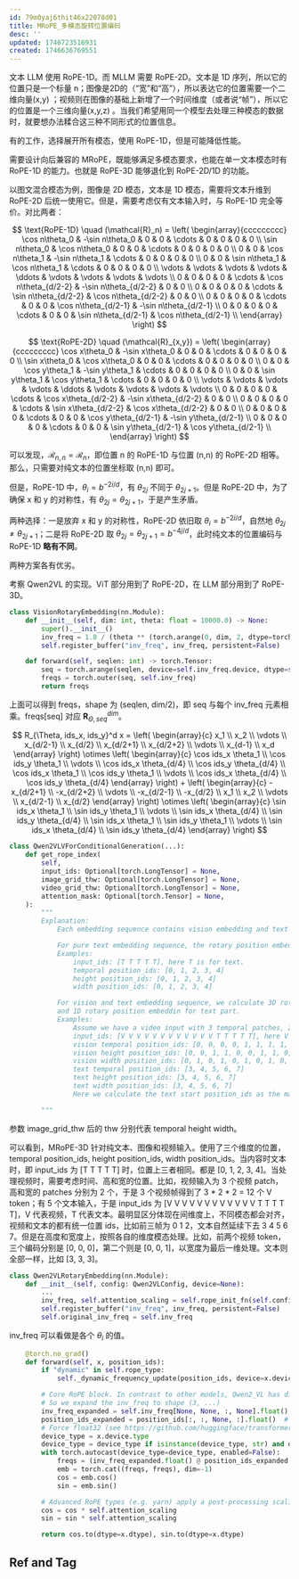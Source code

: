 ```yaml
---
id: 79m0yaj6thit46x22078d01
title: MRoPE_多模态旋转位置编码
desc: ''
updated: 1746723516931
created: 1746636769551
---
```


文本 LLM 使用 RoPE-1D。而 MLLM 需要 RoPE-2D。文本是 1D 序列，所以它的位置只是一个标量 n；图像是2D的（“宽”和“高”），所以表达它的位置需要一个二维向量(x,y) ；视频则在图像的基础上新增了一个时间维度（或者说“帧”），所以它的位置是一个三维向量(x,y,z) 。当我们希望用同一个模型去处理三种模态的数据时，就要想办法糅合这三种不同形式的位置信息。

有的工作，选择展开所有模态，使用 RoPE-1D，但是可能降低性能。

需要设计向后兼容的 MRoPE，既能够满足多模态要求，也能在单一文本模态时有 RoPE-1D 的能力。也就是 RoPE-3D 能够退化到 RoPE-2D/1D 的功能。

以图文混合模态为例，图像是 2D 模态，文本是 1D 模态，需要将文本升维到 RoPE-2D 后统一使用它。但是，需要考虑仅有文本输入时，与 RoPE-1D 完全等价。对比两者：

$$
\text{RoPE-1D} \quad (\mathcal{R}_n) = 
\left(
\begin{array}{ccccccccc}
\cos n\theta_0 & -\sin n\theta_0 & 0 & 0 & \cdots & 0 & 0 & 0 & 0 \\
\sin n\theta_0 & \cos n\theta_0 & 0 & 0 & \cdots & 0 & 0 & 0 & 0 \\
0 & 0 & \cos n\theta_1 & -\sin n\theta_1 & \cdots & 0 & 0 & 0 & 0 \\
0 & 0 & \sin n\theta_1 & \cos n\theta_1 & \cdots & 0 & 0 & 0 & 0 \\
\vdots & \vdots & \vdots & \vdots & \ddots & \vdots & \vdots & \vdots & \vdots \\
0 & 0 & 0 & 0 & \cdots & \cos n\theta_{d/2-2} & -\sin n\theta_{d/2-2} & 0 & 0 \\
0 & 0 & 0 & 0 & \cdots & \sin n\theta_{d/2-2} & \cos n\theta_{d/2-2} & 0 & 0 \\
0 & 0 & 0 & 0 & \cdots & 0 & 0 & \cos n\theta_{d/2-1} & -\sin n\theta_{d/2-1} \\
0 & 0 & 0 & 0 & \cdots & 0 & 0 & \sin n\theta_{d/2-1} & \cos n\theta_{d/2-1} \\
\end{array}
\right)
$$

$$
\text{RoPE-2D} \quad (\mathcal{R}_{x,y}) = 
\left(
\begin{array}{ccccccccc}
\cos x\theta_0 & -\sin x\theta_0 & 0 & 0 & \cdots & 0 & 0 & 0 & 0 \\
\sin x\theta_0 & \cos x\theta_0 & 0 & 0 & \cdots & 0 & 0 & 0 & 0 \\
0 & 0 & \cos y\theta_1 & -\sin y\theta_1 & \cdots & 0 & 0 & 0 & 0 \\
0 & 0 & \sin y\theta_1 & \cos y\theta_1 & \cdots & 0 & 0 & 0 & 0 \\
\vdots & \vdots & \vdots & \vdots & \ddots & \vdots & \vdots & \vdots & \vdots \\
0 & 0 & 0 & 0 & \cdots & \cos x\theta_{d/2-2} & -\sin x\theta_{d/2-2} & 0 & 0 \\
0 & 0 & 0 & 0 & \cdots & \sin x\theta_{d/2-2} & \cos x\theta_{d/2-2} & 0 & 0 \\
0 & 0 & 0 & 0 & \cdots & 0 & 0 & \cos y\theta_{d/2-1} & -\sin y\theta_{d/2-1} \\
0 & 0 & 0 & 0 & \cdots & 0 & 0 & \sin y\theta_{d/2-1} & \cos y\theta_{d/2-1} \\
\end{array}
\right)
$$

可以发现，$\mathcal{R}_{n,n}=\mathcal{R}_n$，即位置 n 的 RoPE-1D 与位置 (n,n) 的 RoPE-2D 相等。那么，只需要对纯文本的位置坐标取 (n,n) 即可。

但是，RoPE-1D 中，$\theta_i = b^{-2i/d}$，有 $\theta_{2j}$ 不同于 $\theta_{2j+1}$。但是 RoPE-2D 中，为了确保 x 和 y 的对称性，有 $\theta_{2j} = \theta_{2j+1}$，于是产生矛盾。

两种选择：一是放弃 x 和 y 的对称性，RoPE-2D 依旧取 $\theta_i = b^{-2i/d}$，自然地 $\theta_{2j} \neq \theta_{2j+1}$；二是将 RoPE-2D 取 $\theta_{2j} = \theta_{2j+1} = b^{-4j/d}$，此时纯文本的位置编码与 RoPE-1D **略有不同**。

两种方案各有优劣。

考察 Qwen2VL 的实现。ViT 部分用到了 RoPE-2D，在 LLM 部分用到了 RoPE-3D。

```py
class VisionRotaryEmbedding(nn.Module):
    def __init__(self, dim: int, theta: float = 10000.0) -> None:
        super().__init__()
        inv_freq = 1.0 / (theta ** (torch.arange(0, dim, 2, dtype=torch.float) / dim))
        self.register_buffer("inv_freq", inv_freq, persistent=False)

    def forward(self, seqlen: int) -> torch.Tensor:
        seq = torch.arange(seqlen, device=self.inv_freq.device, dtype=self.inv_freq.dtype)
        freqs = torch.outer(seq, self.inv_freq)
        return freqs
```

上面可以得到 freqs，shape 为 (seqlen, dim/2)，即 seq 与每个 inv_freq 元素相乘。freqs[seq] 对应 $\boldsymbol{R}_{\Theta,seq}^{dim}$。

$$
R_{\Theta, ids_x, ids_y}^d x = 
\left( \begin{array}{c}
x_1 \\
x_2 \\
\vdots \\
x_{d/2-1} \\
x_{d/2} \\
x_{d/2+1} \\
x_{d/2+2} \\
\vdots \\
x_{d-1} \\
x_d
\end{array} \right)
\otimes
\left( \begin{array}{c}
\cos ids_x \theta_1 \\
\cos ids_y \theta_1 \\
\vdots \\
\cos ids_x \theta_{d/4} \\
\cos ids_y \theta_{d/4} \\
\cos ids_x \theta_1 \\
\cos ids_y \theta_1 \\
\vdots \\
\cos ids_x \theta_{d/4} \\
\cos ids_y \theta_{d/4}
\end{array} \right)
+
\left( \begin{array}{c}
-x_{d/2+1} \\
-x_{d/2+2} \\
\vdots \\
-x_{d/2-1} \\
-x_{d/2} \\
x_1 \\
x_2 \\
\vdots \\
x_{d/2-1} \\
x_{d/2}
\end{array} \right)
\otimes
\left( \begin{array}{c}
\sin ids_x \theta_1 \\
\sin ids_y \theta_1 \\
\vdots \\
\sin ids_x \theta_{d/4} \\
\sin ids_y \theta_{d/4} \\
\sin ids_x \theta_1 \\
\sin ids_y \theta_1 \\
\vdots \\
\sin ids_x \theta_{d/4} \\
\sin ids_y \theta_{d/4}
\end{array} \right)
$$

```py
class Qwen2VLVForConditionalGeneration(...):
    def get_rope_index(
        self,
        input_ids: Optional[torch.LongTensor] = None,
        image_grid_thw: Optional[torch.LongTensor] = None,
        video_grid_thw: Optional[torch.LongTensor] = None,
        attention_mask: Optional[torch.Tensor] = None,
    ):
        """
        Explanation:
            Each embedding sequence contains vision embedding and text embedding or just contains text embedding.

            For pure text embedding sequence, the rotary position embedding has no difference with mordern LLMs.
            Examples:
                input_ids: [T T T T T], here T is for text.
                temporal position_ids: [0, 1, 2, 3, 4]
                height position_ids: [0, 1, 2, 3, 4]
                width position_ids: [0, 1, 2, 3, 4]

            For vision and text embedding sequence, we calculate 3D rotary position embedding for vision part
            and 1D rotary position embeddin for text part.
            Examples:
                Assume we have a video input with 3 temporal patches, 2 height patches and 2 width patches.
                input_ids: [V V V V V V V V V V V V T T T T T], here V is for vision.
                vision temporal position_ids: [0, 0, 0, 0, 1, 1, 1, 1, 2, 2, 2, 2]
                vision height position_ids: [0, 0, 1, 1, 0, 0, 1, 1, 0, 0, 1, 1]
                vision width position_ids: [0, 1, 0, 1, 0, 1, 0, 1, 0, 1, 0, 1]
                text temporal position_ids: [3, 4, 5, 6, 7]
                text height position_ids: [3, 4, 5, 6, 7]
                text width position_ids: [3, 4, 5, 6, 7]
                Here we calculate the text start position_ids as the max vision position_ids plus 1.

        """
```

参数 image_grid_thw 后的 thw 分别代表 temporal height width。

可以看到，MRoPE-3D 针对纯文本、图像和视频输入。使用了三个维度的位置，temporal position_ids, height position_ids, width position_ids。当内容时文本时，即 input_ids 为 [T T T T T] 时，位置上三者相同。都是 [0, 1, 2, 3, 4]。当处理视频时，需要考虑时间、高和宽的位置。比如，视频输入为 3 个视频 patch，高和宽的 patches 分别为 2 个，于是 3 个视频帧得到了 3 * 2 * 2 = 12 个 V token；有 5 个文本输入，于是 input_ids 为 [V V V V V V V V V V V V T T T T T]，V 代表视频，T 代表文本。最明显区分体现在间维度上，不同模态都会对齐，视频和文本的都有统一位置 ids，比如前三帧为 0 1 2，文本自然延续下去 3 4 5 6 7。但是在高度和宽度上，按照各自的维度模态处理。比如，前两个视频 token，三个编码分别是 [0, 0, 0]，第二个则是 [0, 0, 1]，以宽度为最后一维处理。文本则全部一样，比如 [3, 3, 3]。

```py
class Qwen2VLRotaryEmbedding(nn.Module):
    def __init__(self, config: Qwen2VLConfig, device=None):
        ...
        inv_freq, self.attention_scaling = self.rope_init_fn(self.config, device)
        self.register_buffer("inv_freq", inv_freq, persistent=False)
        self.original_inv_freq = self.inv_freq
```

inv_freq 可以看做是各个 $\theta_i$ 的值。

```py
    @torch.no_grad()
    def forward(self, x, position_ids):
        if "dynamic" in self.rope_type:
            self._dynamic_frequency_update(position_ids, device=x.device)

        # Core RoPE block. In contrast to other models, Qwen2_VL has different position ids for thw grids
        # So we expand the inv_freq to shape (3, ...)
        inv_freq_expanded = self.inv_freq[None, None, :, None].float().expand(3, position_ids.shape[1], -1, 1)
        position_ids_expanded = position_ids[:, :, None, :].float()  # shape (3, bs, 1, positions)
        # Force float32 (see https://github.com/huggingface/transformers/pull/29285)
        device_type = x.device.type
        device_type = device_type if isinstance(device_type, str) and device_type != "mps" else "cpu"
        with torch.autocast(device_type=device_type, enabled=False):
            freqs = (inv_freq_expanded.float() @ position_ids_expanded.float()).transpose(2, 3)
            emb = torch.cat((freqs, freqs), dim=-1)
            cos = emb.cos()
            sin = emb.sin()

        # Advanced RoPE types (e.g. yarn) apply a post-processing scaling factor, equivalent to scaling attention
        cos = cos * self.attention_scaling
        sin = sin * self.attention_scaling

        return cos.to(dtype=x.dtype), sin.to(dtype=x.dtype)
```

## Ref and Tag
